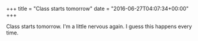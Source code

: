 +++
title = "Class starts tomorrow"
date = "2016-06-27T04:07:34+00:00"
+++

Class starts tomorrow. I'm a little nervous again. I guess this happens every time.
			